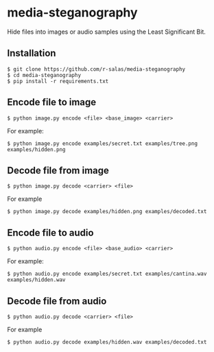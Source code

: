 # media-steganography
Hide files into images or audio samples using the Least Significant Bit.

## Installation
```console
$ git clone https://github.com/r-salas/media-steganography
$ cd media-steganography
$ pip install -r requirements.txt
```

## Encode file to image
```console
$ python image.py encode <file> <base_image> <carrier> 
```

For example:
```console
$ python image.py encode examples/secret.txt examples/tree.png examples/hidden.png
```

## Decode file from image
```console
$ python image.py decode <carrier> <file>
```

For example
```console
$ python image.py decode examples/hidden.png examples/decoded.txt
```

## Encode file to audio
```console
$ python audio.py encode <file> <base_audio> <carrier> 
```

For example:
```console
$ python audio.py encode examples/secret.txt examples/cantina.wav examples/hidden.wav
```

## Decode file from audio
```console
$ python audio.py decode <carrier> <file>
```

For example
```console
$ python audio.py decode examples/hidden.wav examples/decoded.txt
```
